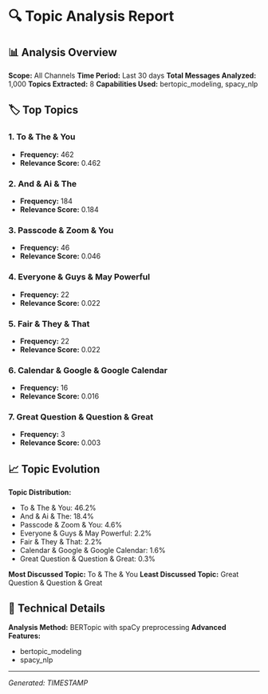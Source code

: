 # 🔍 Topic Analysis Report

## 📊 Analysis Overview
**Scope:** All Channels
**Time Period:** Last 30 days
**Total Messages Analyzed:** 1,000
**Topics Extracted:** 8
**Capabilities Used:** bertopic_modeling, spacy_nlp

## 🏷️ Top Topics
### 1. To & The & You
- **Frequency:** 462
- **Relevance Score:** 0.462

### 2. And & Ai & The
- **Frequency:** 184
- **Relevance Score:** 0.184

### 3. Passcode & Zoom & You
- **Frequency:** 46
- **Relevance Score:** 0.046

### 4. Everyone & Guys & May Powerful
- **Frequency:** 22
- **Relevance Score:** 0.022

### 5. Fair & They & That
- **Frequency:** 22
- **Relevance Score:** 0.022

### 6. Calendar & Google & Google Calendar
- **Frequency:** 16
- **Relevance Score:** 0.016

### 7. Great Question & Question & Great
- **Frequency:** 3
- **Relevance Score:** 0.003



## 📈 Topic Evolution
**Topic Distribution:**
- To & The & You: 46.2%
- And & Ai & The: 18.4%
- Passcode & Zoom & You: 4.6%
- Everyone & Guys & May Powerful: 2.2%
- Fair & They & That: 2.2%
- Calendar & Google & Google Calendar: 1.6%
- Great Question & Question & Great: 0.3%

**Most Discussed Topic:** To & The & You
**Least Discussed Topic:** Great Question & Question & Great

## 🔧 Technical Details
**Analysis Method:** BERTopic with spaCy preprocessing
**Advanced Features:**
- bertopic_modeling
- spacy_nlp

---
*Generated: TIMESTAMP*